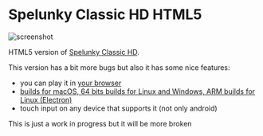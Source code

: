 # Spelunky Classic HD HTML5

![screenshot](screenshots/screenshot_00.jpg)

HTML5 version of [Spelunky Classic HD](https://github.com/yancharkin/SpelunkyClassicHD).

This version has a bit more bugs but also it has some nice features:
- you can play it in [your browser](https://rawcdn.githack.com/generic-user10/GlitchlunkyIB/570f013fab4c340a8ff433c5f3320370a99c6767/src/index.html)
- [builds for macOS, 64 bits builds for Linux and Windows, ARM builds for Linux (Electron)](https://github.com/yancharkin/SpelunkyClassicHDhtml5/releases)
- touch input on any device that supports it (not only android)

This is just a work in progress but it will be more broken
